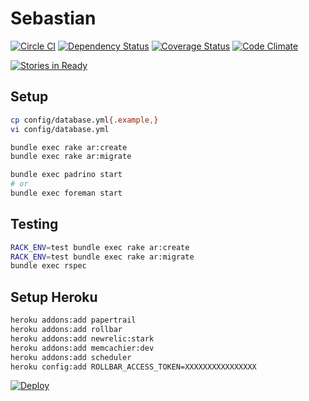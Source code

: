 # Sebastian
[![Circle CI](https://circleci.com/gh/sue445/sebastian-badge/tree/master.svg?style=svg)](https://circleci.com/gh/sue445/sebastian-badge/tree/master)
[![Dependency Status](https://gemnasium.com/sue445/sebastian-badge.svg)](https://gemnasium.com/sue445/sebastian-badge)
[![Coverage Status](https://coveralls.io/repos/sue445/sebastian-badge/badge.svg)](https://coveralls.io/r/sue445/sebastian-badge)
[![Code Climate](https://codeclimate.com/github/sue445/sebastian-badge/badges/gpa.svg)](https://codeclimate.com/github/sue445/sebastian-badge)

[![Stories in Ready](https://badge.waffle.io/sue445/sebastian-badge.svg?label=ready&title=Ready)](http://waffle.io/sue445/sebastian-badge)

## Setup
```bash
cp config/database.yml{.example,}
vi config/database.yml

bundle exec rake ar:create
bundle exec rake ar:migrate

bundle exec padrino start
# or
bundle exec foreman start
```

## Testing
```bash
RACK_ENV=test bundle exec rake ar:create
RACK_ENV=test bundle exec rake ar:migrate
bundle exec rspec
```

## Setup Heroku
```bash
heroku addons:add papertrail
heroku addons:add rollbar
heroku addons:add newrelic:stark
heroku addons:add memcachier:dev
heroku addons:add scheduler
heroku config:add ROLLBAR_ACCESS_TOKEN=XXXXXXXXXXXXXXXX
```

[![Deploy](https://www.herokucdn.com/deploy/button.png)](https://heroku.com/deploy)
